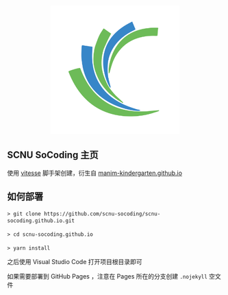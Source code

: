 <p align='center'>
  <img src='./favicon.svg' alt='SoCoding - 华南师范大学软件协会' width='300'/>
</p>

## SCNU SoCoding 主页

使用 [vitesse](https://github.com/antfu/vitesse) 脚手架创建，衍生自 [manim-kindergarten.github.io](https://github.com/manim-kindergarten/manim-kindergarten.github.io) 

## 如何部署

```shell
> git clone https://github.com/scnu-socoding/scnu-socoding.github.io.git

> cd scnu-socoding.github.io

> yarn install
```

之后使用 Visual Studio Code 打开项目根目录即可

如果需要部署到 GitHub Pages ，注意在 Pages 所在的分支创建 `.nojekyll` 空文件